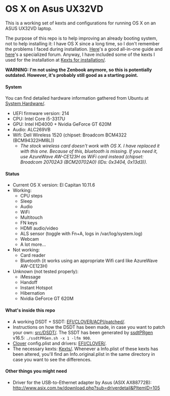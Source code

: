 # OS X on Asus UX32VD
This is a working set of kexts and configurations for running OS X on an ASUS UX32VD laptop.

The purpose of this repo is to help improving an already booting system, not to help installing it: I have OS X since a long time, so I don't remember the problems I faced during installation. [Here](http://www.insanelymac.com/forum/topic/298027-guide-aio-guides-for-hackintosh/)'s a good all-in-one guide and [here](http://www.insanelymac.com/forum/forum/137-osx86-installation/)'s a specialized forum. Anyway, I have included some of the kexts I used for the installation at [Kexts for installation/](Kexts%20for%20installation/).

**WARNING: I'm not using the Zenbook anymore, so this is potentially outdated. However, it's probably still good as a starting point.**

#### System
You can find detailed hardware information gathered from Ubuntu at [System Hardware/](System%20Hardware/).

 - UEFI firmware version: 214
 - CPU: Intel Core i5-3317U
 - GPU: Intel HD4000 + Nvidia GeForce GT 620M
 - Audio: ALC269VB
 - Wifi: Dell Wireless 1520 (chipset: Broadcom BCM4322 (BCM94322HM8L))
   - _The stock wireless card doesn't work with OS X. I have replaced it with this one. Because of this, bluetooth is missing. If you need it, use AzureWave AW-CE123H as WiFi card instead (chipset: Broadcom 20702A3 (BCM20702A0) (IDs: 0x3404, 0x13d3))._

#### Status
 - Current OS X version: El Capitan 10.11.6
 - Working:
   - CPU steps
   - Sleep
   - Audio
   - WiFi
   - Multitouch
   - FN keys
   - HDMI audio/video
   - ALS sensor (toggle with Fn+A, logs in /var/log/system.log)
   - Webcam
   - A lot more...
 - Not working: 
   - Card reader
   - Bluetooth (it works using an appropriate Wifi card like AzureWave AW-CE123H)
 - Unknown (not tested properly):
   - iMessage
   - Handoff
   - Instant Hotspot
   - Hibernation
   - Nvidia GeForce GT 620M

#### What's inside this repo
 - A working DSDT + SSDT: [EFI/CLOVER/ACPI/patched/](EFI/CLOVER/ACPI/patched/).
 - Instructions on how the DSDT has been made, in case you want to patch your own: [src/DSDT/](src/DSDT/). The SSDT has been generated by [ssdtPRgen](https://github.com/Piker-Alpha/ssdtPRGen.sh) v16.5: `./ssdtPRGen.sh -x 1 -lfm 900`.
 - [Clover](http://sourceforge.net/projects/cloverefiboot/) config.plist and drivers: [EFI/CLOVER/](EFI/CLOVER).
 - The necessary kexts: [Kexts/](Kexts/). Whenever a Info.plist of these kexts has been altered, you'll find an Info.original.plist in the same directory in case you want to see the differences.

#### Other things you might need
 - Driver for the USB-to-Ethernet adapter by Asus (ASIX AX88772B): http://www.asix.com.tw/download.php?sub=driverdetail&PItemID=105

<!--
- Various kexts:
	- [ACPIBatteryManager](https://bitbucket.org/RehabMan/os-x-acpi-battery-driver)
	- [ApplePS2SmartTouchPad](http://forum.osxlatitude.com/index.php?/topic/1948-elan-focaltech-and-synaptics-smart-touchpad-driver-mac-os-x/): touchpad and keyboard (this is set to ISO and italian keyboard layout)
	- [AsusNBFnKeys](http://forum.osxlatitude.com/index.php?/topic/1968-fn-hotkey-and-als-sensor-driver-for-asus-notebooks/)
	- [Brcm\*](https://bitbucket.org/RehabMan/os-x-brcmpatchram): bluetooth
	- DummyHDA: to use Apple's audio driver
	- [EAPDFix](http://forum.osxlatitude.com/index.php?/topic/3084-eapdjack-sense-fix-no-audiojack-sense-issue-after-sleep/): to fix audio after sleep
	- [FakePCIID\*](https://bitbucket.org/RehabMan/os-x-fake-pci-id): to make wifi and USB 3.0 work
	- [FakeSMC](http://www.hwsensors.com): essential to boot OS X; no plugins installed
	- [IntelBacklight](https://bitbucket.org/RehabMan/os-x-intel-backlight): for display backlight
-->
